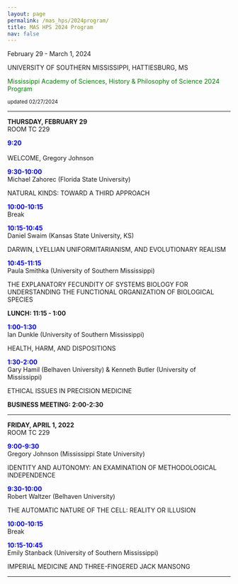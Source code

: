 ```yaml
---
layout: page
permalink: /mas_hps/2024program/
title: MAS HPS 2024 Program
nav: false
---
```


February 29 - March 1, 2024

UNIVERSITY OF SOUTHERN MISSISSIPPI, HATTIESBURG, MS

<font color="green">Mississippi Academy of Sciences, History & Philosophy of Science 2024 Program</font>

<small>updated 02/27/2024</small>

---

**THURSDAY, FEBRUARY 29**<br>
ROOM TC 229

**<font color="blue">9:20</font>**<br> 		
WELCOME, Gregory Johnson


**<font color="blue">9:30-10:00</font>**<br>
Michael Zahorec (Florida State University)

NATURAL KINDS: TOWARD A THIRD APPROACH
	
**<font color="blue">10:00-10:15</font>**<br>
Break

**<font color="blue">10:15-10:45</font>**<br>
Daniel Swaim (Kansas State University, KS) 

DARWIN, LYELLIAN UNIFORMITARIANISM, AND EVOLUTIONARY REALISM


**<font color="blue">10:45-11:15</font>**<br>
Paula Smithka (University of Southern Mississippi)

THE EXPLANATORY FECUNDITY OF SYSTEMS BIOLOGY FOR UNDERSTANDING THE FUNCTIONAL ORGANIZATION OF BIOLOGICAL SPECIES


**LUNCH: 11:15 - 1:00**

**<font color="blue">1:00-1:30</font>**<br>
Ian Dunkle (University of Southern Mississippi)

HEALTH, HARM, AND DISPOSITIONS

**<font color="blue">1:30-2:00</font>**<br>
Gary Hamil (Belhaven University) & Kenneth Butler (University of Mississippi)

ETHICAL ISSUES IN PRECISION MEDICINE

**BUSINESS MEETING: 2:00-2:30**

---
 
**FRIDAY, APRIL 1, 2022**<br>
ROOM TC 229

**<font color="blue">9:00-9:30</font>**<br>
Gregory Johnson (Mississippi State University)

IDENTITY AND AUTONOMY: AN EXAMINATION OF METHODOLOGICAL INDEPENDENCE

**<font color="blue">9:30-10:00</font>**<br>
Robert Waltzer (Belhaven University)

THE AUTOMATIC NATURE OF THE CELL: REALITY OR ILLUSION


**<font color="blue">10:00-10:15</font>**<br>
Break


**<font color="blue">10:15-10:45</font>**<br>
Emily Stanback (University of Southern Mississippi)

IMPERIAL MEDICINE AND THREE-FINGERED JACK MANSONG

---

